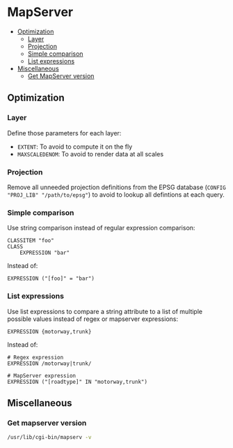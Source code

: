 MapServer
=========

* [Optimization](#optimization)
    * [Layer](#layer)
    * [Projection](#projection)
    * [Simple comparison](#simple-comparison)
    * [List expressions](#list-expressions)
* [Miscellaneous](#miscellaneous)
    * [Get MapServer version](#get-mapserver-version)

Optimization
------------

### Layer

Define those parameters for each layer:

* `EXTENT`: To avoid to compute it on the fly
* `MAXSCALEDENOM`: To avoid to render data at all scales

### Projection

Remove all unneeded projection definitions from the EPSG database (`CONFIG "PROJ_LIB" "/path/to/epsg"`) to avoid to lookup all defintions at each query.

### Simple comparison

Use string comparison instead of regular expression comparison:

```
CLASSITEM "foo"
CLASS
    EXPRESSION "bar"
```

Instead of:

```
EXPRESSION ("[foo]" = "bar")
```

### List expressions

Use list expressions to compare a string attribute to a list of multiple possible values instead of regex or mapserver expressions:

```
EXPRESSION {motorway,trunk}
```

Instead of:

```
# Regex expression
EXPRESSION /motorway|trunk/

# MapServer expression
EXPRESSION ("[roadtype]" IN "motorway,trunk")
```

Miscellaneous
-------------

### Get mapserver version

```bash
/usr/lib/cgi-bin/mapserv -v
```
